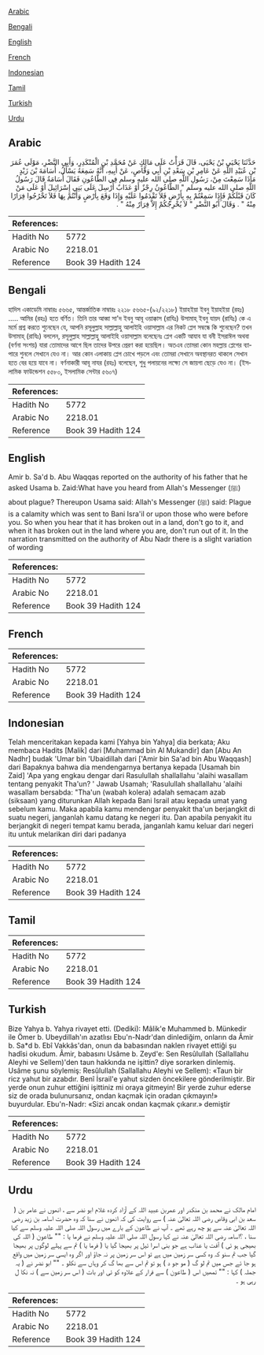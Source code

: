 [Arabic](#arabic)

[Bengali](#bengali)

[English](#english)

[French](#french)

[Indonesian](#indonesian)

[Tamil](#tamil)

[Turkish](#turkish)

[Urdu](#urdu)

## Arabic


<div dir="rtl" lang="ar" style={{fontSize:'larger',backgroundColor:'#f8f9fa',padding:20}}>
حَدَّثَنَا يَحْيَى بْنُ يَحْيَى، قَالَ قَرَأْتُ عَلَى مَالِكٍ عَنْ مُحَمَّدِ بْنِ الْمُنْكَدِرِ، وَأَبِي النَّضْرِ، مَوْلَى عُمَرَ بْنِ عُبَيْدِ اللَّهِ عَنْ عَامِرِ بْنِ سَعْدِ بْنِ أَبِي وَقَّاصٍ، عَنْ أَبِيهِ، أَنَّهُ سَمِعَهُ يَسْأَلُ، أُسَامَةَ بْنَ زَيْدٍ مَاذَا سَمِعْتَ مِنْ، رَسُولِ اللَّهِ صلى الله عليه وسلم فِي الطَّاعُونِ فَقَالَ أُسَامَةُ قَالَ رَسُولُ اللَّهِ صلى الله عليه وسلم ‏"‏ الطَّاعُونُ رِجْزٌ أَوْ عَذَابٌ أُرْسِلَ عَلَى بَنِي إِسْرَائِيلَ أَوْ عَلَى مَنْ كَانَ قَبْلَكُمْ فَإِذَا سَمِعْتُمْ بِهِ بِأَرْضٍ فَلاَ تَقْدَمُوا عَلَيْهِ وَإِذَا وَقَعَ بِأَرْضٍ وَأَنْتُمْ بِهَا فَلاَ تَخْرُجُوا فِرَارًا مِنْهُ ‏"‏ ‏.‏ وَقَالَ أَبُو النَّضْرِ ‏"‏ لاَ يُخْرِجُكُمْ إِلاَّ فِرَارٌ مِنْهُ ‏"‏ ‏.‏
</div>
<div style={{backgroundColor:'#f8f9fa',padding:20, marginBottom: 10}}><table> <thead> <tr> <th>References:</th> <th></th> </tr> </thead> <tbody><tr><td>Hadith No</td><td>5772</td></tr><tr><td>Arabic No</td><td>2218.01</td></tr><tr><td>Reference</td><td>Book 39 Hadith 124</td></tr></tbody></table></div>

## Bengali


<div dir="ltr" lang="bn" style={{fontSize:'larger',backgroundColor:'#f8f9fa',padding:20}}>
হাদিস একাডেমি নাম্বারঃ ৫৬৬৫, আন্তর্জাতিক নাম্বারঃ ২২১৮ ৫৬৬৫-(৯২/২২১৮) ইয়াহইয়া ইবনু ইয়াহইয়া (রহঃ) ..... আমির (রহঃ) হতে বর্ণিত। তিনি তার আব্বা সা'দ ইবনু আবূ ওয়াক্কাস (রাযিঃ) উসামাহ্ ইবনু যায়দ (রাযিঃ) কে এ মর্মে প্রশ্ন করতে শুনেছেন যে, আপনি রসূলুল্লাহ সাল্লাল্লাহু আলাইহি ওয়াসাল্লাম এর নিকট প্লেগ সম্বন্ধে কি শুনেছেন? তখন উসামাহ্ (রাযিঃ) বললেন, রসূলুল্লাহ সাল্লাল্লাহু আলাইহি ওয়াসাল্লাম বলেছেনঃ প্লেগ একটি আযাব যা বনী ইসরাঈল অথবা (বর্ণনা সংশয়) যারা তোমাদের আগে ছিল তাদের উপরে প্রেরণ করা হয়েছিল। অতএব তোমরা কোন মহল্লায় প্লেগের ব্যাপারে শুনলে সেখানে যেও না। আর কোন এলাকায় প্লেগ চোখে পড়লে এবং তোমরা সেখানে অবস্থানরত থাকলে সেখান হতে বের হয়ে যাবে না। বর্ণনাকারী আবূ নাযর (রহঃ) বলেছেন, শুধু পলায়নের লক্ষ্যে সে জায়গা ছেড়ে যেও না। (ইসলামিক ফাউন্ডেশন ৫৫৮০, ইসলামিক সেন্টার ৫৬০৭)
</div>
<div style={{backgroundColor:'#f8f9fa',padding:20, marginBottom: 10}}><table> <thead> <tr> <th>References:</th> <th></th> </tr> </thead> <tbody><tr><td>Hadith No</td><td>5772</td></tr><tr><td>Arabic No</td><td>2218.01</td></tr><tr><td>Reference</td><td>Book 39 Hadith 124</td></tr></tbody></table></div>

## English


<div dir="ltr" lang="en" style={{fontSize:'larger',backgroundColor:'#f8f9fa',padding:20}}>
Amir b. Sa'd b. Abu Waqqas reported on the authority of his father that he asked Usama b. Zaid:What have you heard from Allah's Messenger (ﷺ) about plague? Thereupon Usama said: Allah's Messenger (ﷺ) said: Plague is a calamity which was sent to Bani Isra'il or upon those who were before you. So when you hear that it has broken out in a land, don't go to it, and when it has broken out in the land where you are, don't run out of it. In the narration transmitted on the authority of Abu Nadr there is a slight variation of wording
</div>
<div style={{backgroundColor:'#f8f9fa',padding:20, marginBottom: 10}}><table> <thead> <tr> <th>References:</th> <th></th> </tr> </thead> <tbody><tr><td>Hadith No</td><td>5772</td></tr><tr><td>Arabic No</td><td>2218.01</td></tr><tr><td>Reference</td><td>Book 39 Hadith 124</td></tr></tbody></table></div>

## French


<div dir="ltr" lang="fr" style={{fontSize:'larger',backgroundColor:'#f8f9fa',padding:20}}>

</div>
<div style={{backgroundColor:'#f8f9fa',padding:20, marginBottom: 10}}><table> <thead> <tr> <th>References:</th> <th></th> </tr> </thead> <tbody><tr><td>Hadith No</td><td>5772</td></tr><tr><td>Arabic No</td><td>2218.01</td></tr><tr><td>Reference</td><td>Book 39 Hadith 124</td></tr></tbody></table></div>

## Indonesian


<div dir="ltr" lang="id" style={{fontSize:'larger',backgroundColor:'#f8f9fa',padding:20}}>
Telah menceritakan kepada kami [Yahya bin Yahya] dia berkata; Aku membaca Hadits [Malik] dari [Muhammad bin Al Mukandir] dan [Abu An Nadhr] budak 'Umar bin 'Ubaidillah dari ['Amir bin Sa'ad bin Abu Waqqash] dari Bapaknya bahwa dia mendengarnya bertanya kepada [Usamah bin Zaid] 'Apa yang engkau dengar dari Rasulullah shallallahu 'alaihi wasallam tentang penyakit Tha'un? ' Jawab Usamah; 'Rasulullah shallallahu 'alaihi wasallam bersabda: "Tha'un (wabah kolera) adalah semacam azab (siksaan) yang diturunkan Allah kepada Bani Israil atau kepada umat yang sebelum kamu. Maka apabila kamu mendengar penyakit tha'un berjangkit di suatu negeri, janganlah kamu datang ke negeri itu. Dan apabila penyakit itu berjangkit di negeri tempat kamu berada, janganlah kamu keluar dari negeri itu untuk melarikan diri dari padanya
</div>
<div style={{backgroundColor:'#f8f9fa',padding:20, marginBottom: 10}}><table> <thead> <tr> <th>References:</th> <th></th> </tr> </thead> <tbody><tr><td>Hadith No</td><td>5772</td></tr><tr><td>Arabic No</td><td>2218.01</td></tr><tr><td>Reference</td><td>Book 39 Hadith 124</td></tr></tbody></table></div>

## Tamil


<div dir="ltr" lang="ta" style={{fontSize:'larger',backgroundColor:'#f8f9fa',padding:20}}>

</div>
<div style={{backgroundColor:'#f8f9fa',padding:20, marginBottom: 10}}><table> <thead> <tr> <th>References:</th> <th></th> </tr> </thead> <tbody><tr><td>Hadith No</td><td>5772</td></tr><tr><td>Arabic No</td><td>2218.01</td></tr><tr><td>Reference</td><td>Book 39 Hadith 124</td></tr></tbody></table></div>

## Turkish


<div dir="ltr" lang="tr" style={{fontSize:'larger',backgroundColor:'#f8f9fa',padding:20}}>
Bize Yahya b. Yahya rivayet etti. (Dediki): Mâlik'e Muhammed b. Münkedir ile Ömer b. Ubeydillah'ın azatlısı Ebu'n-Nadr'dan dinlediğim, onların da Âmir b. Sa*d b. Ebî Vakkâs'dan, onun da babasından naklen rivayet ettiği şu hadîsi okudum. Âmir, babasını Usâme b. Zeyd'e: Sen Resûlullah (Sallallahu Aleyhi ve Sellem)'den taun hakkında ne işittin? diye sorarken dinlemiş. Usâme şunu söylemiş: Resûlullah (Sallallahu Aleyhi ve Sellem): «Taun bir ricz yahut bir azabdır. Benî İsrail'e yahut sizden öncekilere gönderilmiştir. Bir yerde onun zuhur ettiğini işittiniz mi oraya gitmeyin! Bir yerde zuhur ederse siz de orada bulunursanız, ondan kaçmak için oradan çıkmayın!» buyurdular. Ebu'n-Nadr: «Sizi ancak ondan kaçmak çıkarır.» demiştir
</div>
<div style={{backgroundColor:'#f8f9fa',padding:20, marginBottom: 10}}><table> <thead> <tr> <th>References:</th> <th></th> </tr> </thead> <tbody><tr><td>Hadith No</td><td>5772</td></tr><tr><td>Arabic No</td><td>2218.01</td></tr><tr><td>Reference</td><td>Book 39 Hadith 124</td></tr></tbody></table></div>

## Urdu


<div dir="rtl" lang="ur" style={{fontSize:'larger',backgroundColor:'#f8f9fa',padding:20}}>
امام مالک نے محمد بن منکدر اور عمربن عبید اللہ کے آزاد کردہ غلام ابو نضر سے ، انھوں نے عامر بن ( سعد بن ابی وقاص رضی اللہ تعالیٰ عنہ ) سے روایت کی کہ انھوں نے سنا کہ وہ حضرت اسامہ بن زید رضی اللہ تعالیٰ عنہ سے پو چھ رہے تھے ۔ آپ نے طاعون کے بارے میں رسول اللہ صلی اللہ علیہ وسلم سے کیا سنا ، ؟اسامہ رضی اللہ تعالیٰ عنہ نے کہا رسول اللہ صلی اللہ علیہ وسلم نے فرما یا : "" طاعون ( اللہ کی بھیجی ہو ئی ) آفت یا عذاب ہے جو بنی اسرا ئیل پر بھیجا گیا یا ( فرما یا ) تم سے پہلے لوگوں پر بھیجا گیا جب تم سنو کہ وہ کسی سر زمین میں ہے تو اس سر زمین پر نہ جاؤ اور اگر وہ ایسی سر زمین میں واقع ہو جا ئے جس میں تم لو گ ( مو جو د ) ہو تو تم اس سے بھا گ کر وہاں سے نکلو ۔ "" ابو نضر نے ( یہ جملہ ) کہا : "" تمھیں اس ( طاعون ) سے فرار کے علاوہ کو ئی اور بات ( اس سر زمین سے ) نہ نکا ل رہی ہو ۔
</div>
<div style={{backgroundColor:'#f8f9fa',padding:20, marginBottom: 10}}><table> <thead> <tr> <th>References:</th> <th></th> </tr> </thead> <tbody><tr><td>Hadith No</td><td>5772</td></tr><tr><td>Arabic No</td><td>2218.01</td></tr><tr><td>Reference</td><td>Book 39 Hadith 124</td></tr></tbody></table></div>